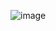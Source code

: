![image](https://user-images.githubusercontent.com/93117617/164449136-225dada4-ad53-4a3f-9a1f-50b8fbe9c194.png)
